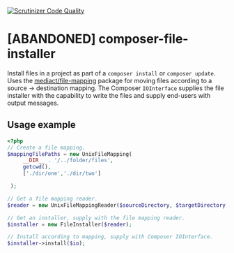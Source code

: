 [![Scrutinizer Code Quality](https://scrutinizer-ci.com/g/mediact/composer-file-installer/badges/quality-score.png?b=master)](https://scrutinizer-ci.com/g/mediact/composer-file-installer/?branch=master)

# [ABANDONED] composer-file-installer
Install files in a project as part of a `composer install` or `composer update`. Uses the [mediact/file-mapping](https://github.com/mediact/file-mapping) package for moving files according to a source -> destination mapping. The Composer `IOInterface` supplies the file installer with the capability to write the files and supply end-users with output messages.

## Usage example
```php
<?php
// Create a file mapping.
$mappingFilePaths = new UnixFileMapping(
     __DIR__ . '/../folder/files',
     getcwd(),
     ['./dir/one','./dir/two']

 );

// Get a file mapping reader.
$reader = new UnixFileMappingReader($sourceDirectory, $targetDirectory, $mappingFilePaths);

// Get an installer, supply with the file mapping reader.
$installer = new FileInstaller($reader);

// Install according to mapping, supply with Composer IOInterface.
$installer->install($io);
```
